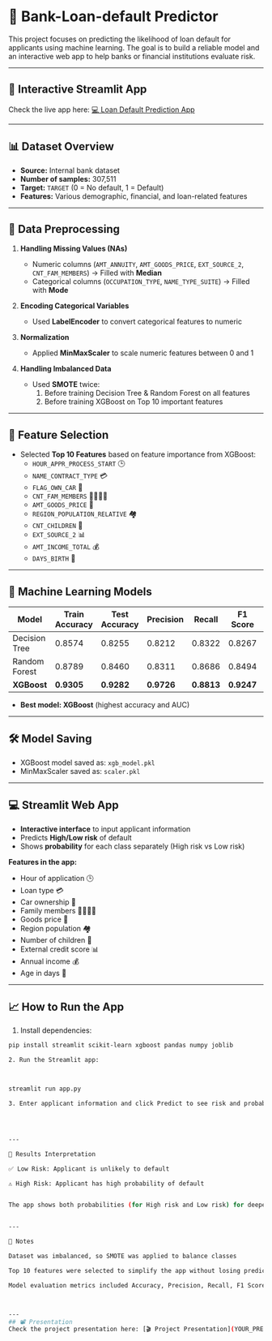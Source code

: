 # 💸 Bank-Loan-default Predictor 

This project focuses on predicting the likelihood of loan default for applicants using machine learning. The goal is to build a reliable model and an interactive web app to help banks or financial institutions evaluate risk.  

---

## 🔗 Interactive Streamlit App
Check the live app here: [💻 Loan Default Prediction App](YOUR_STREAMLIT_LINK_HERE)

---

## 📊 Dataset Overview
- **Source:** Internal bank dataset  
- **Number of samples:** 307,511  
- **Target:** `TARGET` (0 = No default, 1 = Default)  
- **Features:** Various demographic, financial, and loan-related features  

---

## 🧹 Data Preprocessing
1. **Handling Missing Values (NAs)**  
   - Numeric columns (`AMT_ANNUITY`, `AMT_GOODS_PRICE`, `EXT_SOURCE_2`, `CNT_FAM_MEMBERS`) → Filled with **Median**  
   - Categorical columns (`OCCUPATION_TYPE`, `NAME_TYPE_SUITE`) → Filled with **Mode**  

2. **Encoding Categorical Variables**  
   - Used **LabelEncoder** to convert categorical features to numeric  

3. **Normalization**  
   - Applied **MinMaxScaler** to scale numeric features between 0 and 1  

4. **Handling Imbalanced Data**  
   - Used **SMOTE** twice:  
     1. Before training Decision Tree & Random Forest on all features  
     2. Before training XGBoost on Top 10 important features  

---

## 🌟 Feature Selection
- Selected **Top 10 Features** based on feature importance from XGBoost:
  - `HOUR_APPR_PROCESS_START` 🕒
  - `NAME_CONTRACT_TYPE` 💳
  - `FLAG_OWN_CAR` 🚗
  - `CNT_FAM_MEMBERS` 👨‍👩‍👧‍👦
  - `AMT_GOODS_PRICE` 🛒
  - `REGION_POPULATION_RELATIVE` 🏘️
  - `CNT_CHILDREN` 🧒
  - `EXT_SOURCE_2` 📊
  - `AMT_INCOME_TOTAL` 💰
  - `DAYS_BIRTH` 🎂

---

## 🤖 Machine Learning Models

| Model           | Train Accuracy | Test Accuracy | Precision | Recall | F1 Score | AUC     |
|----------------|--------------|--------------|-----------|--------|----------|---------|
| Decision Tree   | 0.8574       | 0.8255       | 0.8212    | 0.8322 | 0.8267   | 0.8874  |
| Random Forest   | 0.8789       | 0.8460       | 0.8311    | 0.8686 | 0.8494   | 0.9254  |
| **XGBoost**     | **0.9305**   | **0.9282**   | **0.9726**| **0.8813** | **0.9247** | **0.9629** |

- **Best model: XGBoost** (highest accuracy and AUC)

---

## 🛠️ Model Saving
- XGBoost model saved as: `xgb_model.pkl`  
- MinMaxScaler saved as: `scaler.pkl`  

---

## 💻 Streamlit Web App
- **Interactive interface** to input applicant information  
- Predicts **High/Low risk** of default  
- Shows **probability** for each class separately (High risk vs Low risk)  

**Features in the app:**  
- Hour of application 🕒  
- Loan type 💳  
- Car ownership 🚗  
- Family members 👨‍👩‍👧‍👦  
- Goods price 🛒  
- Region population 🏘️  
- Number of children 🧒  
- External credit score 📊  
- Annual income 💰  
- Age in days 🎂  

---

## 📈 How to Run the App
1. Install dependencies:  
```bash
pip install streamlit scikit-learn xgboost pandas numpy joblib

2. Run the Streamlit app:



streamlit run app.py

3. Enter applicant information and click Predict to see risk and probabilities.




---

🔮 Results Interpretation

✅ Low Risk: Applicant is unlikely to default

⚠️ High Risk: Applicant has high probability of default


The app shows both probabilities (for High risk and Low risk) for deeper insight.


---

📌 Notes

Dataset was imbalanced, so SMOTE was applied to balance classes

Top 10 features were selected to simplify the app without losing predictive power

Model evaluation metrics included Accuracy, Precision, Recall, F1 Score, and AUC



---
## 📽️ Presentation
Check the project presentation here: [🎬 Project Presentation](YOUR_PRESENTATION_LINK_HERE)
